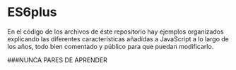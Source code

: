 # ES6plus
En el código de los archivos de éste repositorio hay ejemplos organizados explicando las diferentes características
añadidas a JavaScript a lo largo de los años, todo bien comentado y público para que puedan modificarlo.

###NUNCA PARES DE APRENDER
